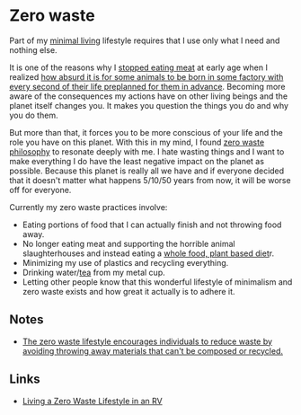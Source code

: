 # Zero waste

Part of my [minimal living](../minimalism/minimalism.md) lifestyle requires that I use only what I need and nothing else.

It is one of the reasons why I [stopped eating meat](veganism.md) at early age when I realized [how absurd it is for some animals to be born in some factory with every second of their life preplanned for them in advance](https://medium.com/@nikitavoloboev/what-it-means-to-live-a-conscious-life-c96f6517077). Becoming more aware of the consequences my actions have on other living beings and the planet itself changes you. It makes you question the things you do and why you do them.

But more than that, it forces you to be more conscious of your life and the role you have on this planet. With this in my mind, I found [zero waste philosophy](http://en.wikipedia.org/wiki/Zero_waste) to resonate deeply with me. I hate wasting things and I want to make everything I do have the least negative impact on the planet as possible. Because this planet is really all we have and if everyone decided that it doesn't matter what happens 5/10/50 years from now, it will be worse off for everyone.

Currently my zero waste practices involve:

- Eating portions of food that I can actually finish and not throwing food away.
- No longer eating meat and supporting the horrible animal slaughterhouses and instead eating a [whole food, plant based diet](../health/nutrition/nutrition.md)r.
- Minimizing my use of plastics and recycling everything.
- Drinking water/[tea](../health/nutrition/drinks/tea.md) from my metal cup.
- Letting other people know that this wonderful lifestyle of minimalism and zero waste exists and how great it actually is to adhere it.

## Notes

- [The zero waste lifestyle encourages individuals to reduce waste by avoiding throwing away materials that can't be composed or recycled.](https://joshavanier.github.io/wiki/zero_waste.html)

## Links

- [Living a Zero Waste Lifestyle in an RV](https://www.your-rv-lifestyle.com/zero-waste-lifestyle-rv/)
